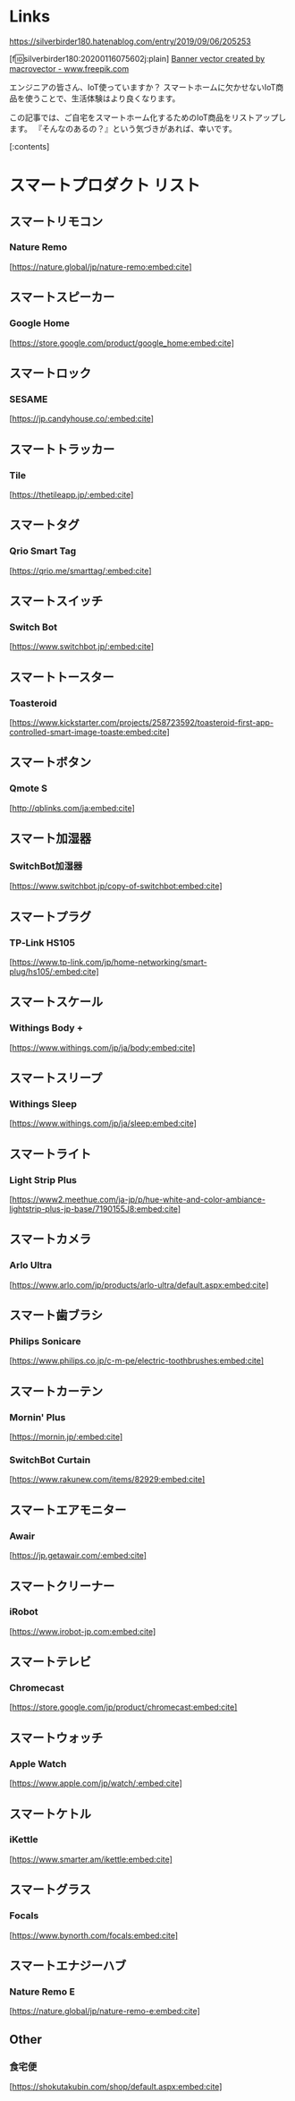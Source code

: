 <!-- 
title: エンジニアのためのスマートホーム化
date: 2019-09-06T20:52:53+09:00
draft: false
description: description
-->
# Links
https://silverbirder180.hatenablog.com/entry/2019/09/06/205253

[f:id:silverbirder180:20200116075602j:plain]
<a href="https://www.freepik.com/free-photos-vectors/banner">Banner vector created by macrovector - www.freepik.com</a>

エンジニアの皆さん、IoT使っていますか？
スマートホームに欠かせないIoT商品を使うことで、生活体験はより良くなります。

この記事では、ご自宅をスマートホーム化するためのIoT商品をリストアップします。
『そんなのあるの？』という気づきがあれば、幸いです。

[:contents]

# スマートプロダクト リスト
## スマートリモコン
### Nature Remo
[https://nature.global/jp/nature-remo:embed:cite]

## スマートスピーカー
### Google Home
[https://store.google.com/product/google_home:embed:cite]

## スマートロック
### SESAME
[https://jp.candyhouse.co/:embed:cite]

## スマートトラッカー
### Tile
[https://thetileapp.jp/:embed:cite]

## スマートタグ
### Qrio Smart Tag
[https://qrio.me/smarttag/:embed:cite]


## スマートスイッチ
### Switch Bot
[https://www.switchbot.jp/:embed:cite]

## スマートトースター
### Toasteroid
[https://www.kickstarter.com/projects/258723592/toasteroid-first-app-controlled-smart-image-toaste:embed:cite]

## スマートボタン
### Qmote S
[http://qblinks.com/ja:embed:cite]

## スマート加湿器
### SwitchBot加湿器
[https://www.switchbot.jp/copy-of-switchbot:embed:cite]

## スマートプラグ
### TP‐Link HS105
[https://www.tp-link.com/jp/home-networking/smart-plug/hs105/:embed:cite]

## スマートスケール
### Withings Body +
[https://www.withings.com/jp/ja/body:embed:cite]

## スマートスリープ
### Withings Sleep
[https://www.withings.com/jp/ja/sleep:embed:cite]

## スマートライト
### Light Strip Plus
[https://www2.meethue.com/ja-jp/p/hue-white-and-color-ambiance-lightstrip-plus-jp-base/7190155J8:embed:cite]

## スマートカメラ
### Arlo Ultra
[https://www.arlo.com/jp/products/arlo-ultra/default.aspx:embed:cite]

## スマート歯ブラシ
### Philips Sonicare
[https://www.philips.co.jp/c-m-pe/electric-toothbrushes:embed:cite]

## スマートカーテン
### Mornin' Plus
[https://mornin.jp/:embed:cite]

### SwitchBot Curtain
[https://www.rakunew.com/items/82929:embed:cite]

## スマートエアモニター
### Awair
[https://jp.getawair.com/:embed:cite]

## スマートクリーナー
### iRobot
[https://www.irobot-jp.com:embed:cite]

## スマートテレビ
### Chromecast
[https://store.google.com/jp/product/chromecast:embed:cite]

## スマートウォッチ
### Apple Watch
[https://www.apple.com/jp/watch/:embed:cite]

## スマートケトル
### iKettle
[https://www.smarter.am/ikettle:embed:cite]

##  スマートグラス
### Focals
[https://www.bynorth.com/focals:embed:cite]

## スマートエナジーハブ
### Nature Remo E
[https://nature.global/jp/nature-remo-e:embed:cite]

## Other
### 食宅便
[https://shokutakubin.com/shop/default.aspx:embed:cite]
